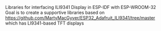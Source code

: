 Libraries for interfacing ILI9341 Display in ESP-IDF with ESP-WROOM-32
Goal is to create a supportive libraries based on https://github.com/MartyMacGyver/ESP32_Adafruit_ILI9341/tree/master which has LI9341-based TFT displays
